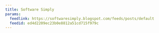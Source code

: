 ```yaml
---
title: Software Simply
params:
  feedlink: https://softwaresimply.blogspot.com/feeds/posts/default
  feedid: ed4d2209ec23b0e8812a51cd715f979c
---
```

